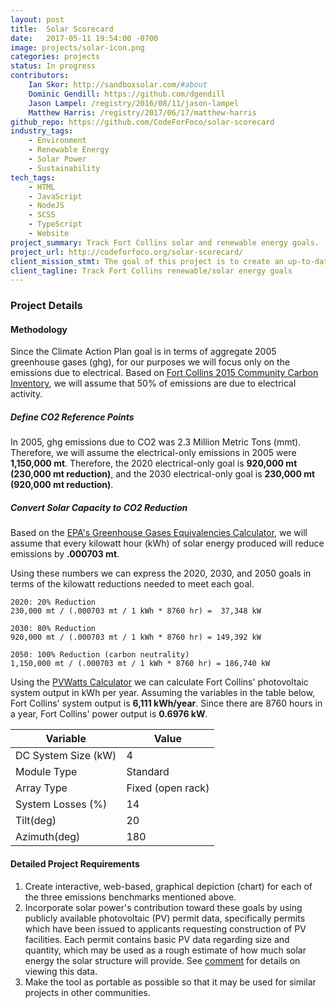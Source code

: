 ```yaml
---
layout: post
title:  Solar Scorecard
date:   2017-05-11 19:54:00 -0700
image: projects/solar-icon.png
categories: projects
status: In progress
contributors:
    Ian Skor: http://sandboxsolar.com/#about
    Dominic Gendill: https://github.com/dgendill
    Jason Lampel: /registry/2016/08/11/jason-lampel
    Matthew Harris: /registry/2017/06/17/matthew-harris
github_repo: https://github.com/CodeForFoco/solar-scorecard
industry_tags:
    - Environment
    - Renewable Energy
    - Solar Power
    - Sustainability
tech_tags:
    - HTML
    - JavaScript
    - NodeJS
    - SCSS
    - TypeScript
    - Website
project_summary: Track Fort Collins solar and renewable energy goals.
project_url: http://codeforfoco.org/solar-scorecard/
client_mission_stmt: The goal of this project is to create an up-to-date web-based data visualization tool for tracking solar contributions with respect to City of Fort Collins 2015 Climate Action Plan.
client_tagline: Track Fort Collins renewable/solar energy goals
---
```


### Project Details
#### Methodology
Since the Climate Action Plan goal is in terms of aggregate 2005 greenhouse gases (ghg), for our purposes we will focus only on the emissions due to electrical.  Based on [Fort Collins 2015 Community Carbon Inventory](https://www.fcgov.com/climateaction/pdf/2015-community-carbon-inventory.pdf?1494967837), we will assume that 50% of emissions are due to electrical activity.

##### Define CO2 Reference Points
In 2005, ghg emissions due to CO2 was 2.3 Million Metric Tons (mmt).  Therefore, we will assume the electrical-only emissions in 2005 were **1,150,000 mt**. Therefore, the 2020 electrical-only goal is **920,000 mt (230,000 mt reduction)**, and the 2030 electrical-only goal is **230,000 mt (920,000 mt reduction)**.

##### Convert Solar Capacity to CO2 Reduction
Based on the [EPA's Greenhouse Gases Equivalencies Calculator](https://www.epa.gov/energy/greenhouse-gases-equivalencies-calculator-calculations-and-references), we will assume that every kilowatt hour (kWh) of solar energy produced will reduce emissions by **.000703 mt**.

Using these numbers we can express the 2020, 2030, and 2050 goals in terms of the kilowatt reductions needed to meet each goal.

```
2020: 20% Reduction
230,000 mt / (.000703 mt / 1 kWh * 8760 hr) =  37,348 kW

2030: 80% Reduction
920,000 mt / (.000703 mt / 1 kWh * 8760 hr) = 149,392 kW

2050: 100% Reduction (carbon neutrality)
1,150,000 mt / (.000703 mt / 1 kWh * 8760 hr) = 186,740 kW
```

Using the [PVWatts Calculator](http://pvwatts.nrel.gov/pvwatts.php) we can calculate Fort Collins' photovoltaic system output in kWh per year.  Assuming the variables in the table below, Fort Collins' system output is **6,111 kWh/year**.  Since there are 8760 hours in a year, Fort Collins' power output is **0.6976 kW**.

| Variable | Value |
| -------- | ----- |
| DC System Size (kW) | 4 |
| Module Type | Standard |
| Array Type | Fixed (open rack) |
| System Losses (%) | 14 |
| Tilt(deg) | 20 |
| Azimuth(deg) | 180 |


#### Detailed Project Requirements
1. Create interactive, web-based, graphical depiction (chart) for each of the three emissions benchmarks mentioned above.
1. Incorporate solar power's contribution toward these goals by using publicly available photovoltaic (PV) permit data, specifically permits which have been issued to applicants requesting construction of PV facilities. Each permit contains basic PV data regarding size and quantity, which may be used as a rough estimate of how much solar energy the solar structure will provide. See [comment](https://github.com/CodeForFoco/solar-scorecard/issues/1#issuecomment-300964480) for details on viewing this data.
1. Make the tool as portable as possible so that it may be used for similar projects in other communities.
